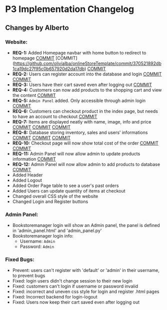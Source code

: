 # P3 Implementation Changelog

## **Changes by Alberto**
### Website:

- **REQ-1:** Added Homepage navbar with home button to redirect to homepage [COMMIT](https://github.com/olivialba/onlineStoreTemplate/commit/18caea8cbcf944fd41e9b9a98fd1623d5565908e) [COMMIT] (https://github.com/olivialba/onlineStoreTemplate/commit/370521892db1ca19dc27f95c0b657920d2da17db) [COMMIT](https://github.com/olivialba/onlineStoreTemplate/commit/0208311f4df315586c961a88ccda8a430d727032)
- **REQ-2:** Users can register account into the database and login [COMMIT](https://github.com/olivialba/onlineStoreTemplate/commit/9072eacd0b405eebb15afbdb7c6357a643ff2616) [COMMIT](https://github.com/olivialba/onlineStoreTemplate/commit/9072eacd0b405eebb15afbdb7c6357a643ff2616)
- **REQ-3:** Users have their cart saved even after logging out [COMMIT](https://github.com/olivialba/onlineStoreTemplate/commit/1d6dc85768a670a6f7f3af8e7404e2b336209318)
- **REQ-4:** Customers can now add products to the shopping cart and view the content [COMMIT](https://github.com/olivialba/onlineStoreTemplate/commit/238ba64e30c9bc58f8ff03d8792e8e08b91e144f)
- **REQ-5:** `Admin Panel` added. Only accessible through admin login [COMMIT](https://github.com/olivialba/onlineStoreTemplate/commit/7696795c4466f83ee2be3e97e6510c5d14c7202d)
- **REQ-6:** Customers can checkout product in the index page, but needs to have an account to checkout [COMMIT]()
- **REQ-7:** Items are displayed neatly with name, image, info and price [COMMIT](https://github.com/olivialba/onlineStoreTemplate/commit/a9f203fced50599f64ee3ad2aa8e51ccc65529a1) [COMMIT](https://github.com/olivialba/onlineStoreTemplate/commit/441ed3288de037ea8bcedc3eafb43a85aafa807f) [COMMIT](https://github.com/olivialba/onlineStoreTemplate/commit/441ed3288de037ea8bcedc3eafb43a85aafa807f)
- **REQ-8:** Database storing inventory, sales and users' informations [COMMIT](https://github.com/olivialba/onlineStoreTemplate/commit/545671b11dc075284acd5c714f931c56a2249de1) [COMMIT](https://github.com/olivialba/onlineStoreTemplate/commit/a9f203fced50599f64ee3ad2aa8e51ccc65529a1) [COMMIT](https://github.com/olivialba/onlineStoreTemplate/commit/0a0933441cafe76ac1258b12cb1671568431b363)
- **REQ-10:** Checkout page will now show total cost of the order [COMMIT](https://github.com/olivialba/onlineStoreTemplate/commit/238ba64e30c9bc58f8ff03d8792e8e08b91e144f) [COMMIT](https://github.com/olivialba/onlineStoreTemplate/commit/b76f8b0f67809ad985299cf0dce4e4e627a1d05f)
- **REQ-11:** Admin Panel will now allow admin to update products information [COMMIT](https://github.com/olivialba/onlineStoreTemplate/commit/07e4b425f239c1ac5c1d221a535feda6e2512cfc)
- **REQ-12:** Admin Panel will now allow admin to add products to database  [COMMIT](https://github.com/olivialba/onlineStoreTemplate/commit/7696795c4466f83ee2be3e97e6510c5d14c7202d)
- Added Header
- Added Logout
- Added Order Page table to see a user's past orders
- Added Users can update quantity of items at checkout
- Changed overall CSS style of the website
- Changed Login and Register buttons

### Admin Panel:
- Bookstoremanager login will show an Admin panel, the panel is defined in 'admin_panel.html' and 'admin_panel.py'
- Bookstoremanager login info: 
  - Username: `Admin`
  - Password: `Admin`

### Fixed Bugs:
- Prevent: users can't register with 'default' or 'admin' in their username, to prevent bugs
- Fixed: login users didn't change session to their new login
- Fixed: customers can't login if username or password invalid
- Fixed: incorrect and uneven css style for login and register .html pages
- Fixed: Incorrect backend for login-logout
- Fixed: Users now keep their cart saved even after logging out
